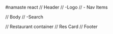 #namaste react
// Header
// -Logo
// - Nav Items

// Body
// -Search

// Restaurant container
// Res Card
// Footer
